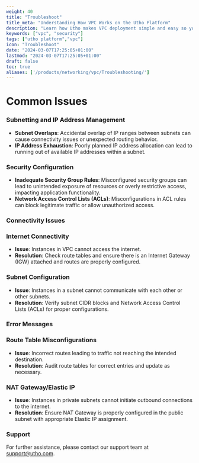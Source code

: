 ```yaml
---
weight: 40
title: "Troubleshoot"
title_meta: "Understanding How VPC Works on the Utho Platform"
description: "Learn how Utho makes VPC deployment simple and easy so you easily anticipate your cloud infrastructure costs"
keywords: ["vpc", "security"]
tags: ["utho platform","vpc"]
icon: "Troubleshoot"
date: "2024-03-07T17:25:05+01:00"
lastmod: "2024-03-07T17:25:05+01:00"
draft: false
toc: true
aliases: ['/products/networking/vpc/Troubleshooting/']
---
```


# Common Issues
### Subnetting and IP Address Management
- **Subnet Overlaps**: Accidental overlap of IP ranges between subnets can cause connectivity issues or unexpected routing behavior.
- **IP Address Exhaustion**: Poorly planned IP address allocation can lead to running out of available IP addresses within a subnet.

### Security Configuration
- **Inadequate Security Group Rules**: Misconfigured security groups can lead to unintended exposure of resources or overly restrictive access, impacting application functionality.
- **Network Access Control Lists (ACLs)**: Misconfigurations in ACL rules can block legitimate traffic or allow unauthorized access.

### Connectivity Issues
### Internet Connectivity

- **Issue**: Instances in VPC cannot access the internet.
- **Resolution**: Check route tables and ensure there is an Internet Gateway (IGW) attached and routes are properly configured.

### Subnet Configuration

- **Issue**: Instances in a subnet cannot communicate with each other or other subnets.
- **Resolution**: Verify subnet CIDR blocks and Network Access Control Lists (ACLs) for proper configurations.

### Error Messages
### Route Table Misconfigurations

- **Issue**: Incorrect routes leading to traffic not reaching the intended destination.
- **Resolution**: Audit route tables for correct entries and update as necessary.

### NAT Gateway/Elastic IP

- **Issue**: Instances in private subnets cannot initiate outbound connections to the internet.
- **Resolution**: Ensure NAT Gateway is properly configured in the public subnet with appropriate Elastic IP assignment.

### Support
For further assistance, please contact our support team at support@utho.com.